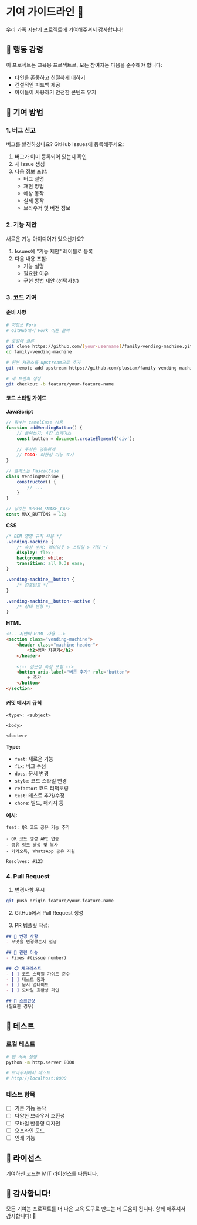 # 기여 가이드라인 🤝

우리 가족 자판기 프로젝트에 기여해주셔서 감사합니다!

## 📢 행동 강령

이 프로젝트는 교육용 프로젝트로, 모든 참여자는 다음을 준수해야 합니다:

- 타인을 존중하고 친절하게 대하기
- 건설적인 피드백 제공
- 아이들이 사용하기 안전한 콘텐츠 유지

## 🎯 기여 방법

### 1. 버그 신고

버그를 발견하셨나요? GitHub Issues에 등록해주세요:

1. 버그가 이미 등록되어 있는지 확인
2. 새 Issue 생성
3. 다음 정보 포함:
   - 버그 설명
   - 재현 방법
   - 예상 동작
   - 실제 동작
   - 브라우저 및 버전 정보

### 2. 기능 제안

새로운 기능 아이디어가 있으신가요?

1. Issues에 "기능 제안" 레이블로 등록
2. 다음 내용 포함:
   - 기능 설명
   - 필요한 이유
   - 구현 방법 제안 (선택사항)

### 3. 코드 기여

#### 준비 사항

```bash
# 저장소 Fork
# GitHub에서 Fork 버튼 클릭

# 로컬에 클론
git clone https://github.com/[your-username]/family-vending-machine.git
cd family-vending-machine

# 원본 저장소를 upstream으로 추가
git remote add upstream https://github.com/plusiam/family-vending-machine.git

# 새 브랜치 생성
git checkout -b feature/your-feature-name
```

#### 코드 스타일 가이드

**JavaScript**
```javascript
// 함수는 camelCase 사용
function addVendingButton() {
    // 들여쓰기: 4칸 스페이스
    const button = document.createElement('div');
    
    // 주석은 명확하게
    // TODO: 미완성 기능 표시
}

// 클래스는 PascalCase
class VendingMachine {
    constructor() {
        // ...
    }
}

// 상수는 UPPER_SNAKE_CASE
const MAX_BUTTONS = 12;
```

**CSS**
```css
/* BEM 명명 규칙 사용 */
.vending-machine {
    /* 속성 순서: 레이아웃 > 스타일 > 기타 */
    display: flex;
    background: white;
    transition: all 0.3s ease;
}

.vending-machine__button {
    /* 컴포넌트 */
}

.vending-machine__button--active {
    /* 상태 변형 */
}
```

**HTML**
```html
<!-- 시맨틱 HTML 사용 -->
<section class="vending-machine">
    <header class="machine-header">
        <h2>엄마 자판기</h2>
    </header>
    
    <!-- 접근성 속성 포함 -->
    <button aria-label="버튼 추가" role="button">
        ➕ 추가
    </button>
</section>
```

#### 커밋 메시지 규칙

```
<type>: <subject>

<body>

<footer>
```

**Type:**
- `feat`: 새로운 기능
- `fix`: 버그 수정
- `docs`: 문서 변경
- `style`: 코드 스타일 변경
- `refactor`: 코드 리팩토링
- `test`: 테스트 추가/수정
- `chore`: 빌드, 패키지 등

**예시:**
```
feat: QR 코드 공유 기능 추가

- QR 코드 생성 API 연동
- 공유 링크 생성 및 복사
- 카카오톡, WhatsApp 공유 지원

Resolves: #123
```

### 4. Pull Request

1. 변경사항 푸시
```bash
git push origin feature/your-feature-name
```

2. GitHub에서 Pull Request 생성

3. PR 템플릿 작성:
```markdown
## 📝 변경 사항
- 무엇을 변경했는지 설명

## 🎯 관련 이슈
- Fixes #(issue number)

## 📋 체크리스트
- [ ] 코드 스타일 가이드 준수
- [ ] 테스트 통과
- [ ] 문서 업데이트
- [ ] 모바일 호환성 확인

## 📸 스크린샷
(필요한 경우)
```

## 🧪 테스트

### 로컬 테스트

```bash
# 웹 서버 실행
python -m http.server 8000

# 브라우저에서 테스트
# http://localhost:8000
```

### 테스트 항목

- [ ] 기본 기능 동작
- [ ] 다양한 브라우저 호환성
- [ ] 모바일 반응형 디자인
- [ ] 오프라인 모드
- [ ] 인쇄 기능

## 📄 라이선스

기여하신 코드는 MIT 라이선스를 따릅니다.

## 🙏 감사합니다!

모든 기여는 프로젝트를 더 나은 교육 도구로 만드는 데 도움이 됩니다. 함께 해주셔서 감사합니다! 💜